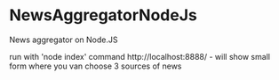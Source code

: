 # NewsAggregatorNodeJs
News aggregator on Node.JS

run with 'node index' command
http://localhost:8888/ - will show small form where you van choose 3 sources of news
